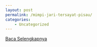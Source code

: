 ```yaml
---
layout: post
permalink: /mimpi-jari-tersayat-pisau/
categories:
    - Uncategorized
---
```


[Baca Selengkapnya](/08)